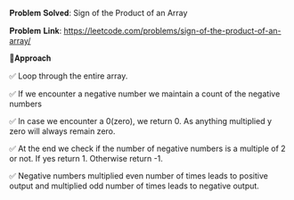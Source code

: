 𝐏𝐫𝐨𝐛𝐥𝐞𝐦 𝐒𝐨𝐥𝐯𝐞𝐝: Sign of the Product of an Array

𝐏𝐫𝐨𝐛𝐥𝐞𝐦 𝐋𝐢𝐧𝐤: https://leetcode.com/problems/sign-of-the-product-of-an-array/



📌𝐀𝐩𝐩𝐫𝐨𝐚𝐜𝐡

✅ Loop through the entire array.

✅ If we encounter a negative number we maintain a count of the negative numbers

✅ In case we encounter a 0(zero), we return 0. As anything multiplied y zero will always remain zero.

✅ At the end we check if the number of negative numbers is a multiple of 2 or not. If yes return 1. Otherwise return -1.

✅ Negative numbers multiplied even number of times leads to positive output and multiplied odd number of times leads to negative output. 
